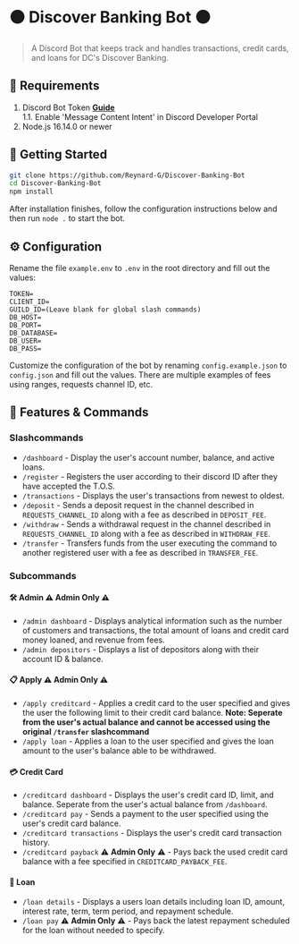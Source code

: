# 🟠 Discover Banking Bot 🟠

> A Discord Bot that keeps track and handles transactions, credit cards, and loans for DC's Discover Banking.

## 🚩 Requirements

1. Discord Bot Token **[Guide](https://discordjs.guide/preparations/setting-up-a-bot-application.html#creating-your-bot)**  
   1.1. Enable 'Message Content Intent' in Discord Developer Portal
2. Node.js 16.14.0 or newer

## 🚀 Getting Started

```bash
git clone https://github.com/Reynard-G/Discover-Banking-Bot
cd Discover-Banking-Bot
npm install
```

After installation finishes, follow the configuration instructions below and then run `node .` to start the bot.

## ⚙️ Configuration

Rename the file `example.env` to `.env` in the root directory and fill out the values:

```
TOKEN=
CLIENT_ID=
GUILD_ID=(Leave blank for global slash commands)
DB_HOST=
DB_PORT=
DB_DATABASE=
DB_USER=
DB_PASS=
```

Customize the configuration of the bot by renaming `config.example.json` to `config.json` and fill out the values. There are multiple examples of fees using ranges, requests channel ID, etc.

## 📝 Features & Commands

### Slashcommands

* `/dashboard` - Display the user's account number, balance, and active loans.
* `/register` - Registers the user according to their discord ID after they have accepted the T.O.S.
* `/transactions` - Displays the user's transactions from newest to oldest.
* `/deposit` - Sends a deposit request in the channel described in `REQUESTS_CHANNEL_ID` along with a fee as described in `DEPOSIT_FEE`.
* `/withdraw` - Sends a withdrawal request in the channel described in `REQUESTS_CHANNEL_ID` along with a fee as described in `WITHDRAW_FEE`.
* `/transfer` - Transfers funds from the user executing the command to another registered user with a fee as described in `TRANSFER_FEE`.

### Subcommands

#### 🛠️ Admin ⚠️ **Admin Only** ⚠️

* `/admin dashboard` - Displays analytical information such as the number of customers and transactions, the total amount of loans and credit card money loaned, and revenue from fees.
* `/admin depositors` - Displays a list of depositors along with their account ID & balance.

#### 📋 Apply ⚠️ **Admin Only** ⚠️

* `/apply creditcard` - Applies a credit card to the user specified and gives the user the following limit to their credit card balance. **Note: Seperate from the user's actual balance and cannot be accessed using the original `/transfer` slashcommand** 
* `/apply loan` - Applies a loan to the user specified and gives the loan amount to the user's balance able to be withdrawed.

#### 💳 Credit Card

* `/creditcard dashboard` - Displays the user's credit card ID, limit, and balance. Seperate from the user's actual balance from `/dashboard`.
* `/creditcard pay` - Sends a payment to the user specified using the user's credit card balance.
* `/creditcard transactions` - Displays the user's credit card transaction history.
* `/creditcard payback` ⚠️ **Admin Only** ⚠️ - Pays back the used credit card balance with a fee specified in `CREDITCARD_PAYBACK_FEE`.

#### 🤝 Loan

* `/loan details` - Displays a users loan details including loan ID, amount, interest rate, term, term period, and repayment schedule.
* `/loan pay` ⚠️ **Admin Only** ⚠️ - Pays back the latest repayment scheduled for the loan without needed to specify.
